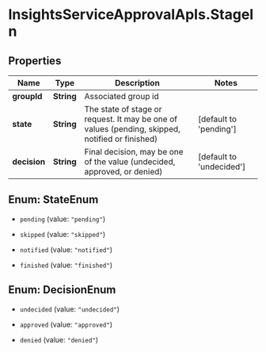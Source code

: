 # InsightsServiceApprovalApIs.StageIn

## Properties
Name | Type | Description | Notes
------------ | ------------- | ------------- | -------------
**groupId** | **String** | Associated group id | 
**state** | **String** | The state of stage or request. It may be one of values (pending, skipped, notified or finished) | [default to &#39;pending&#39;]
**decision** | **String** | Final decision, may be one of the value (undecided, approved, or denied) | [default to &#39;undecided&#39;]


<a name="StateEnum"></a>
## Enum: StateEnum


* `pending` (value: `"pending"`)

* `skipped` (value: `"skipped"`)

* `notified` (value: `"notified"`)

* `finished` (value: `"finished"`)




<a name="DecisionEnum"></a>
## Enum: DecisionEnum


* `undecided` (value: `"undecided"`)

* `approved` (value: `"approved"`)

* `denied` (value: `"denied"`)




